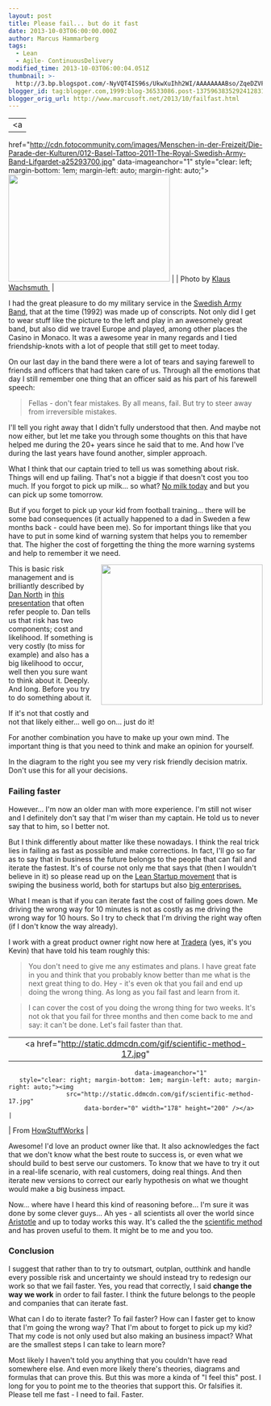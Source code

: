 ```yaml
---
layout: post
title: Please fail... but do it fast
date: 2013-10-03T06:00:00.000Z
author: Marcus Hammarberg
tags:
  - Lean
  - Agile- ContinuousDelivery
modified_time: 2013-10-03T06:00:04.051Z
thumbnail: >-
  http://3.bp.blogspot.com/-NyVQT4IS96s/UkwXuIhh2WI/AAAAAAAABso/ZqeDZVFt5DU/s72-c/Screen+Shot+2013-10-02+at+14.52.05+.png
blogger_id: tag:blogger.com,1999:blog-36533086.post-1375963835292412831
blogger_orig_url: http://www.marcusoft.net/2013/10/failfast.html
---
```



<div dir="ltr" style="text-align: left;" trbidi="on">

|                                                                                                                                                                       |
|:---------------------------------------------------------------------------------------------------------------------------------------------------------------------:|
|                                                                                   <a
  href="http://cdn.fotocommunity.com/images/Menschen-in-der-Freizeit/Die-Parade-der-Kulturen/012-Basel-Tattoo-2011-The-Royal-Swedish-Army-Band-Lifgardet-a25293700.jpg"
                                                                          data-imageanchor="1"
                                          style="clear: left; margin-bottom: 1em; margin-left: auto; margin-right: auto;"><img
  src="http://cdn.fotocommunity.com/images/Menschen-in-der-Freizeit/Die-Parade-der-Kulturen/012-Basel-Tattoo-2011-The-Royal-Swedish-Army-Band-Lifgardet-a25293700.jpg"
                                                            data-border="0" width="320" height="212" /></a>                                                             |
|                                             Photo by <a href="http://www.fotocommunity.de/fotograf/klaus-wachsmuth/611443"
                                                                  target="_blank">Klaus Wachsmuth </a>                                                                  |

I had the great pleasure to do my military service in the
<a href="http://www.youtube.com/watch?v=4_yhPw-SS3g"
target="_blank">Swedish Army Band</a>, that at the time (1992) was made
up of conscripts. Not only did I get to wear stuff like the picture to
the left and play in an awesomely great band, but also did we travel
Europe and played, among other places the Casino in Monaco. It was a
awesome year in many regards and I tied friendship-knots with a lot of
people that still get to meet today.

On our last day in the band there were a lot of tears and saying
farewell to friends and officers that had taken care of us. Through all
the emotions that day I still remember one thing that an officer said as
his part of his farewell speech:

> Fellas - don't fear mistakes. By all means, fail. But try to steer
> away from irreversible mistakes. 

I'll tell you right away that I didn't fully understood that then. And
maybe not now either, but let me take you through some thoughts on this
that have helped me during the 20+ years since he said that to me. And
how I've during the last years have found another, simpler approach.

What I think that our captain tried to tell us
was something about risk. Things will end up failing. That's not a
biggie if that doesn't cost you too much. If you forgot to pick up
milk... so what?
<a href="http://open.spotify.com/track/7fzvcYFIoVNHCMKzTZONIl"
target="_blank">No milk today</a> and but you can pick up some
tomorrow. 

<div>
</div>

<div>

But if you forget to pick up your kid from football training... there
will be some bad consequences (it actually happened to a dad in Sweden a
few months back - could have been me). So for important things like that
you have to put in some kind of warning system that helps you to
remember that. The higher the cost of forgetting the thing the more
warning systems and help to remember it we need. 

</div>

<div>
</div>

<div class="separator" style="clear: both; text-align: center;">

<a
href="http://3.bp.blogspot.com/-NyVQT4IS96s/UkwXuIhh2WI/AAAAAAAABso/ZqeDZVFt5DU/s1600/Screen+Shot+2013-10-02+at+14.52.05+.png"
data-imageanchor="1"
style="clear: right; float: right; margin-bottom: 1em; margin-left: 1em;"><img
src="http://3.bp.blogspot.com/-NyVQT4IS96s/UkwXuIhh2WI/AAAAAAAABso/ZqeDZVFt5DU/s320/Screen+Shot+2013-10-02+at+14.52.05+.png"
data-border="0" width="320" height="278" /></a>

</div>

<div>

This is basic risk management and is brilliantly described by
<a href="http://dannorth.net/" target="_blank">Dan North</a> in
<a href="https://vimeo.com/43603453" target="_blank">this
presentation</a> that often refer people to. Dan tells us that risk has
two components; cost and likelihood. If something is very costly (to
miss for example) and also has a big likelihood to occur, well then you
sure want to think about it. Deeply. And long. Before you try to do
something about it. 

</div>

<div>

If it's not that costly and not that likely either... well go on... just
do it!

</div>

<div>

For another combination you have to make up your own mind. The important
thing is that you need to think and make an opinion for yourself. 

</div>

<div>
</div>

<div>

In the diagram to the right you see my very risk friendly decision
matrix. Don't use this for all your decisions. 

</div>

### Failing faster

<div>

However... I'm now an older man with more experience. I'm still not
wiser and I definitely don't say that I'm wiser than my captain. He told
us to never say that to him, so I better not.  

</div>

<div>
</div>

<div>

But I think differently about matter like these nowadays. I think the
real trick lies in failing as fast as possible and make corrections. In
fact, I'll go so far as to say that in business the future belongs to
the people that can fail and iterate the fastest. It's of course not
only me that says that (then I wouldn't believe in it) so please read up
on the <a href="http://theleanstartup.com/" target="_blank">Lean Startup
movement</a> that is swiping the business world, both for startups but
also <a href="http://dannorth.net/2013/08/27/six-impossible-things/"
target="_blank">big enterprises.</a>  

</div>

<div>
</div>

<div>

What I mean is that if you can iterate fast the cost of failing goes
down. Me driving the wrong way for 10 minutes is not as costly as me
driving the wrong way for 10 hours. So I try to check that I'm driving
the right way often (if I don't know the way already). 

</div>

<div>
</div>

<div>

I work with a great product owner right now here at
<a href="http://www.tradera.com/" target="_blank">Tradera</a> (yes, it's
you Kevin) that have told his team roughly this:

</div>

> You don't need to give me any estimates and plans. I have great fate
> in you and think that you probably know better than me what is the
> next great thing to do. Hey - it's even ok that you fail and end up
> doing the wrong thing. As long as you fail fast and learn from it.

> I can cover the cost of you doing the wrong thing for two weeks. It's
> not ok that you fail for three months and then come back to me and
> say: it can't be done. Let's fail faster than that.  

|                                                                                                 |
|:-----------------------------------------------------------------------------------------------:|
|                 <a href="http://static.ddmcdn.com/gif/scientific-method-17.jpg"
                                       data-imageanchor="1"
       style="clear: right; margin-bottom: 1em; margin-left: auto; margin-right: auto;"><img
                    src="http://static.ddmcdn.com/gif/scientific-method-17.jpg"
                         data-border="0" width="178" height="200" /></a>                          |
|                                             From <a
  href="http://science.howstuffworks.com/innovation/scientific-experiments/scientific-method.htm"
                                target="_blank">HowStuffWorks</a>                                 |

Awesome! I'd love an product owner like that. It also acknowledges the
fact that we don't know what the best route to success is, or even what
we should build to best serve our customers. To know that we have to try
it out in a real-life scenario, with real customers, doing real things.
And then iterate new versions to correct our early hypothesis on what we
thought would make a big business impact.

Now... where have I heard this kind of reasoning before... I'm sure it
was done by some clever guys... Ah yes - all scientists all over the
world since
<a href="http://en.wikipedia.org/wiki/History_of_scientific_method"
target="_blank">Aristotle</a> and up to today works this way. It's
called the the <a href="http://en.wikipedia.org/wiki/Scientific_method"
target="_blank">scientific method</a> and has proven useful to them. It
might be to me and you too.

### Conclusion

<div>

I suggest that rather than to try to outsmart, outplan, outthink and
handle every possible risk and uncertainty we should instead try to
redesign our work so that we fail faster. Yes, you read that correctly,
I said **change the way we work** in order to fail faster. I think the
future belongs to the people and companies that can iterate fast. 

</div>

<div>
</div>

<div>

What can I do to iterate faster? To fail faster? How can I faster get to
know that I'm going the wrong way? That I'm about to forget to pick up
my kid? That my code is not only used but also making an business
impact? What are the smallest steps I can take to learn more? 

</div>

<div>
</div>

<div>

Most likely I haven't told you anything that you couldn't have read
somewhere else. And even more likely there's theories, diagrams and
formulas that can prove this. But this was more a kinda of "I feel this"
post. I long for you to point me to the theories that support this. Or
falsifies it. Please tell me fast - I need to fail. Faster. 

</div>

</div>
